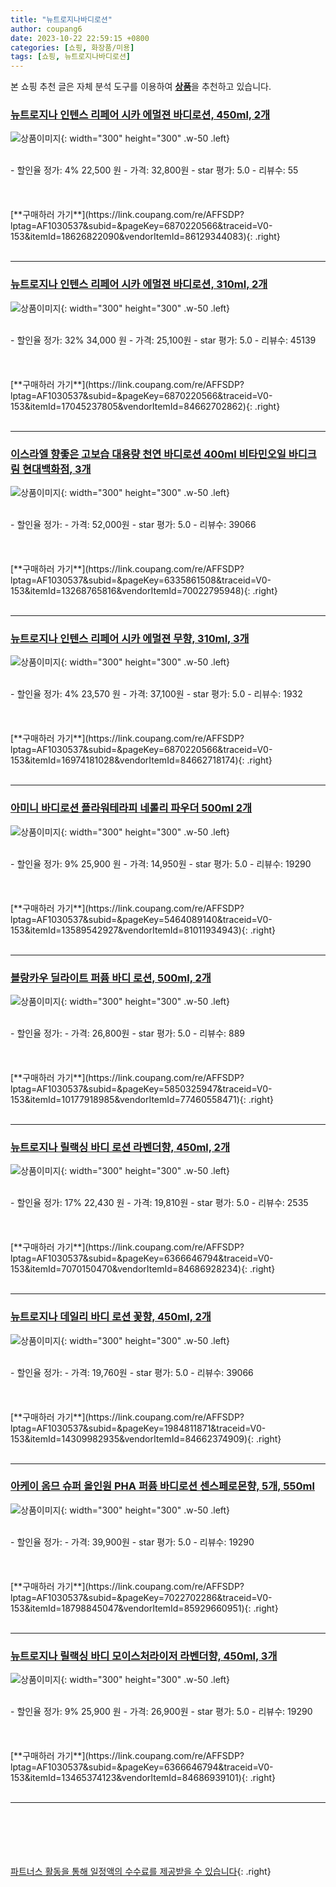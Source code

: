 ```yaml
---
title: "뉴트로지나바디로션"
author: coupang6
date: 2023-10-22 22:59:15 +0800
categories: [쇼핑, 화장품/미용]
tags: [쇼핑, 뉴트로지나바디로션]
---
```


본 쇼핑 추천 글은 자체 분석 도구를 이용하여 [**상품**](https://link.coupang.com/a/bao1ui)을 추천하고 있습니다.

### [뉴트로지나 인텐스 리페어 시카 에멀젼 바디로션, 450ml, 2개](https://link.coupang.com/re/AFFSDP?lptag=AF1030537&subid=&pageKey=6870220566&traceid=V0-153&itemId=18626822090&vendorItemId=86129344083)

![상품이미지](https://thumbnail8.coupangcdn.com/thumbnails/remote/230x230ex/image/vendor_inventory/8209/74dded981ed3c2100bdc3db450faf9df39894ede4c52495134f9dfca5b65.jpg){: width="300" height="300" .w-50 .left}


<br>
- 할인율 정가: 4%  22,500   원
- 가격: 32,800원
- star 평가: 5.0
- 리뷰수: 55
<br>
<br>
<br>
<br>
[**구매하러 가기**](https://link.coupang.com/re/AFFSDP?lptag=AF1030537&subid=&pageKey=6870220566&traceid=V0-153&itemId=18626822090&vendorItemId=86129344083){: .right}
<br>
<br>

---

### [뉴트로지나 인텐스 리페어 시카 에멀젼 바디로션, 310ml, 2개](https://link.coupang.com/re/AFFSDP?lptag=AF1030537&subid=&pageKey=6870220566&traceid=V0-153&itemId=17045237805&vendorItemId=84662702862)

![상품이미지](https://thumbnail6.coupangcdn.com/thumbnails/remote/230x230ex/image/vendor_inventory/f103/02803a8ddce55173f125203141da93fc9212256581ff484778e1b272eab5.jpg){: width="300" height="300" .w-50 .left}


<br>
- 할인율 정가: 32%  34,000   원
- 가격: 25,100원
- star 평가: 5.0
- 리뷰수: 45139
<br>
<br>
<br>
<br>
[**구매하러 가기**](https://link.coupang.com/re/AFFSDP?lptag=AF1030537&subid=&pageKey=6870220566&traceid=V0-153&itemId=17045237805&vendorItemId=84662702862){: .right}
<br>
<br>

---

### [이스라엘 향좋은 고보습 대용량 천연 바디로션 400ml 비타민오일 바디크림 현대백화점, 3개](https://link.coupang.com/re/AFFSDP?lptag=AF1030537&subid=&pageKey=6335861508&traceid=V0-153&itemId=13268765816&vendorItemId=70022795948)

![상품이미지](https://thumbnail6.coupangcdn.com/thumbnails/remote/230x230ex/image/vendor_inventory/4303/f460f098500e5d2493edf794d91db702c700b6558e5e04a51941a8e70750.jpg){: width="300" height="300" .w-50 .left}


<br>
- 할인율 정가: 
- 가격: 52,000원
- star 평가: 5.0
- 리뷰수: 39066
<br>
<br>
<br>
<br>
[**구매하러 가기**](https://link.coupang.com/re/AFFSDP?lptag=AF1030537&subid=&pageKey=6335861508&traceid=V0-153&itemId=13268765816&vendorItemId=70022795948){: .right}
<br>
<br>

---

### [뉴트로지나 인텐스 리페어 시카 에멀젼 무향, 310ml, 3개](https://link.coupang.com/re/AFFSDP?lptag=AF1030537&subid=&pageKey=6870220566&traceid=V0-153&itemId=16974181028&vendorItemId=84662718174)

![상품이미지](https://thumbnail7.coupangcdn.com/thumbnails/remote/230x230ex/image/vendor_inventory/0dff/e9c67b927398571f4c8b2191220c6e26fcd6bab197406c6760087defda72.jpg){: width="300" height="300" .w-50 .left}


<br>
- 할인율 정가: 4%  23,570   원
- 가격: 37,100원
- star 평가: 5.0
- 리뷰수: 1932
<br>
<br>
<br>
<br>
[**구매하러 가기**](https://link.coupang.com/re/AFFSDP?lptag=AF1030537&subid=&pageKey=6870220566&traceid=V0-153&itemId=16974181028&vendorItemId=84662718174){: .right}
<br>
<br>

---

### [아미니 바디로션 플라워테라피 네롤리 파우더 500ml 2개](https://link.coupang.com/re/AFFSDP?lptag=AF1030537&subid=&pageKey=5464089140&traceid=V0-153&itemId=13589542927&vendorItemId=81011934943)

![상품이미지](https://thumbnail9.coupangcdn.com/thumbnails/remote/230x230ex/image/vendor_inventory/c2ee/6752d856e93b094b05f32c4ac4558ef4929f5e192563e7a6f09f6ddaef5b.jpg){: width="300" height="300" .w-50 .left}


<br>
- 할인율 정가: 9%  25,900   원
- 가격: 14,950원
- star 평가: 5.0
- 리뷰수: 19290
<br>
<br>
<br>
<br>
[**구매하러 가기**](https://link.coupang.com/re/AFFSDP?lptag=AF1030537&subid=&pageKey=5464089140&traceid=V0-153&itemId=13589542927&vendorItemId=81011934943){: .right}
<br>
<br>

---

### [블랑카우 딜라이트 퍼퓸 바디 로션, 500ml, 2개](https://link.coupang.com/re/AFFSDP?lptag=AF1030537&subid=&pageKey=5850325947&traceid=V0-153&itemId=10177918985&vendorItemId=77460558471)

![상품이미지](https://thumbnail9.coupangcdn.com/thumbnails/remote/230x230ex/image/vendor_inventory/b39d/9f94ad49185ed7c67c922ae1430e166642731157782c62887b5a57edc7b7.jpg){: width="300" height="300" .w-50 .left}


<br>
- 할인율 정가: 
- 가격: 26,800원
- star 평가: 5.0
- 리뷰수: 889
<br>
<br>
<br>
<br>
[**구매하러 가기**](https://link.coupang.com/re/AFFSDP?lptag=AF1030537&subid=&pageKey=5850325947&traceid=V0-153&itemId=10177918985&vendorItemId=77460558471){: .right}
<br>
<br>

---

### [뉴트로지나 릴랙싱 바디 로션 라벤더향, 450ml, 2개](https://link.coupang.com/re/AFFSDP?lptag=AF1030537&subid=&pageKey=6366646794&traceid=V0-153&itemId=7070150470&vendorItemId=84686928234)

![상품이미지](https://thumbnail6.coupangcdn.com/thumbnails/remote/230x230ex/image/vendor_inventory/2dc3/8e33edbfe3952a2b4a7578bdd300524838d699c065e058fc726d7b6938f1.jpg){: width="300" height="300" .w-50 .left}


<br>
- 할인율 정가: 17%  22,430   원
- 가격: 19,810원
- star 평가: 5.0
- 리뷰수: 2535
<br>
<br>
<br>
<br>
[**구매하러 가기**](https://link.coupang.com/re/AFFSDP?lptag=AF1030537&subid=&pageKey=6366646794&traceid=V0-153&itemId=7070150470&vendorItemId=84686928234){: .right}
<br>
<br>

---

### [뉴트로지나 데일리 바디 로션 꽃향, 450ml, 2개](https://link.coupang.com/re/AFFSDP?lptag=AF1030537&subid=&pageKey=1984811871&traceid=V0-153&itemId=14309982935&vendorItemId=84662374909)

![상품이미지](https://thumbnail10.coupangcdn.com/thumbnails/remote/230x230ex/image/vendor_inventory/707a/3c58b2c8b4c86c2111d30dca4fd19a82c35c787ffb5c98463848dcfdd486.jpg){: width="300" height="300" .w-50 .left}


<br>
- 할인율 정가: 
- 가격: 19,760원
- star 평가: 5.0
- 리뷰수: 39066
<br>
<br>
<br>
<br>
[**구매하러 가기**](https://link.coupang.com/re/AFFSDP?lptag=AF1030537&subid=&pageKey=1984811871&traceid=V0-153&itemId=14309982935&vendorItemId=84662374909){: .right}
<br>
<br>

---

### [아케이 옴므 슈퍼 올인원 PHA 퍼퓸 바디로션 센스페로몬향, 5개, 550ml](https://link.coupang.com/re/AFFSDP?lptag=AF1030537&subid=&pageKey=7022702286&traceid=V0-153&itemId=18798845047&vendorItemId=85929660951)

![상품이미지](https://thumbnail8.coupangcdn.com/thumbnails/remote/230x230ex/image/retail/images/4a486ea1-e9d3-43c7-bb84-86f9b8aad97a3187534850890020486.png){: width="300" height="300" .w-50 .left}


<br>
- 할인율 정가: 
- 가격: 39,900원
- star 평가: 5.0
- 리뷰수: 19290
<br>
<br>
<br>
<br>
[**구매하러 가기**](https://link.coupang.com/re/AFFSDP?lptag=AF1030537&subid=&pageKey=7022702286&traceid=V0-153&itemId=18798845047&vendorItemId=85929660951){: .right}
<br>
<br>

---

### [뉴트로지나 릴랙싱 바디 모이스처라이저 라벤더향, 450ml, 3개](https://link.coupang.com/re/AFFSDP?lptag=AF1030537&subid=&pageKey=6366646794&traceid=V0-153&itemId=13465374123&vendorItemId=84686939101)

![상품이미지](https://thumbnail7.coupangcdn.com/thumbnails/remote/230x230ex/image/vendor_inventory/069e/a009feb550631314d688561b9c000b0ce2d36df1242421bc50691d658413.jpg){: width="300" height="300" .w-50 .left}


<br>
- 할인율 정가: 9%  25,900   원
- 가격: 26,900원
- star 평가: 5.0
- 리뷰수: 19290
<br>
<br>
<br>
<br>
[**구매하러 가기**](https://link.coupang.com/re/AFFSDP?lptag=AF1030537&subid=&pageKey=6366646794&traceid=V0-153&itemId=13465374123&vendorItemId=84686939101){: .right}
<br>
<br>

---
<br><br><br><br><br> [파트너스 활동을 통해 일정액의 수수료를 제공받을 수 있습니다](https://link.coupang.com/a/bao1ui){: .right}